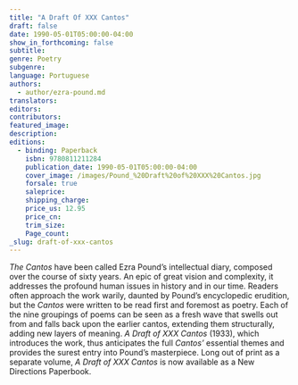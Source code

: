 ```yaml
---
title: "A Draft Of XXX Cantos"
draft: false
date: 1990-05-01T05:00:00-04:00
show_in_forthcoming: false
subtitle:
genre: Poetry
subgenre:
language: Portuguese
authors:
  - author/ezra-pound.md
translators:
editors:
contributors:
featured_image:
description:
editions:
  - binding: Paperback
    isbn: 9780811211284
    publication_date: 1990-05-01T05:00:00-04:00
    cover_image: /images/Pound_%20Draft%20of%20XXX%20Cantos.jpg
    forsale: true
    saleprice:
    shipping_charge:
    price_us: 12.95
    price_cn:
    trim_size:
    Page_count:
_slug: draft-of-xxx-cantos
---
```


_The Cantos_ have been called Ezra Pound’s intellectual diary, composed over the course of sixty years. An epic of great vision and complexity, it addresses the profound human issues in history and in our time. Readers often approach the work warily, daunted by Pound’s encyclopedic erudition, but the _Cantos_ were written to be read first and foremost as poetry. Each of the nine groupings of poems can be seen as a fresh wave that swells out from and falls back upon the earlier cantos, extending them structurally, adding new layers of meaning. _A Draft of XXX Cantos_ (1933), which introduces the work, thus anticipates the full _Cantos’_ essential themes and provides the surest entry into Pound’s masterpiece. Long out of print as a separate volume, _A Draft of XXX Cantos_ is now available as a New Directions Paperbook.

